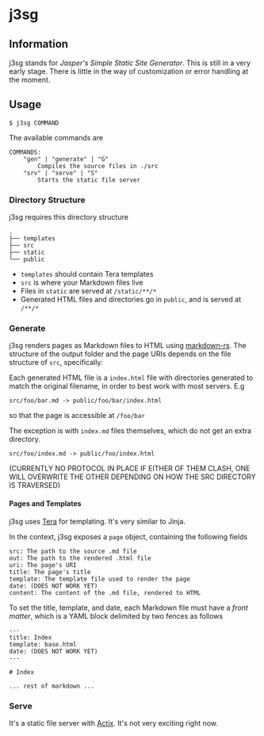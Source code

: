 # j3sg

## Information

j3sg stands for *Jasper's Simple Static Site Generator*. This is still in a very early stage. There is little in the way of customization or error handling at the moment.

## Usage

``` 
$ j3sg COMMAND 
```

The available commands are

```
COMMANDS:
    "gen" | "generate" | "G"
        Compiles the source files in ./src 
    "srv" | "serve" | "S"
        Starts the static file server
```

### Directory Structure

j3sg requires this directory structure

```
.
├── templates 
├── src
├── static
└── public 
```

 - `templates` should contain Tera templates
 - `src` is where your Markdown files live
 - Files in `static` are served at `/static/**/*`
 - Generated HTML files and directories go in `public`, and is served at `/**/*`

### Generate

j3sg renders pages as Markdown files to HTML using [markdown-rs](https://github.com/wooorm/markdown-rs). The structure of the output folder and the page URIs depends on the file structure of `src`, specifically:

Each generated HTML file is a `index.html` file with directories generated to match the original filename, in order to best work with most servers. E.g

```
src/foo/bar.md -> public/foo/bar/index.html
```

so that the page is accessible at `/foo/bar`

The exception is with `index.md` files themselves, which do not get an extra directory. 

```
src/foo/index.md -> public/foo/index.html
```

(CURRENTLY NO PROTOCOL IN PLACE IF EITHER OF THEM CLASH, ONE WILL OVERWRITE THE OTHER DEPENDING ON HOW THE SRC DIRECTORY IS TRAVERSED)


#### Pages and Templates

j3sg uses [Tera](https://keats.github.io/tera/) for templating. It's very similar to Jinja.

In the context, j3sg exposes a `page` object, containing the following fields

```
src: The path to the source .md file
out: The path to the rendered .html file
uri: The page's URI
title: The page's title
template: The template file used to render the page
date: (DOES NOT WORK YET) 
content: The content of the .md file, rendered to HTML 
```

To set the title, template, and date, each Markdown file must have a *front matter*, which is a YAML block delimited by two fences as follows

```
---
title: Index
template: base.html
date: (DOES NOT WORK YET)
---

# Index

... rest of markdown ...
```

### Serve

It's a static file server with [Actix](https://actix.rs/). It's not very exciting right now.
